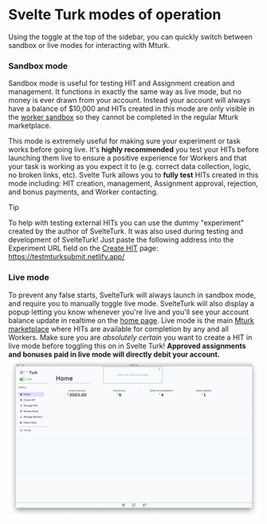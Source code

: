 # Svelte Turk modes of operation

Using the toggle at the top of the sidebar, you can quickly switch between sandbox or live modes for interacting with Mturk.


### Sandbox mode

Sandbox mode is useful for testing HIT and Assignment creation and management. It functions in exactly the same way as live mode, but no money is ever drawn from your account. Instead your account will always have a balance of $10,000 and HITs created in this mode are only visible in the [worker sandbox](https://workersandbox.mturk.com/) so they cannot be completed in the regular Mturk marketplace. 

This mode is extremely useful for making sure your experiment or task works before going live. It's **highly recommended** you test your HITs before launching them live to ensure a positive experience for Workers and that your task is working as you expect it to (e.g. correct data collection, logic, no broken links, etc). Svelte Turk allows you to **fully test** HITs created in this mode including: HIT creation, management, Assignment approval, rejection, and bonus payments, and Worker contacting. 

> [!TIP]
> To help with testing external HITs you can use the dummy "experiment" created by the author of SvelteTurk. It was also used during testing and development of SvelteTurk! 
> Just paste the following address into the Experiment URL field on the [Create HIT](create.md) page: https://testmturksubmit.netlify.app/


### Live mode

To prevent any false starts, SvelteTurk will always launch in sandbox mode, and require you to manually toggle live mode. SvelteTurk will also display a popup letting you know whenever you're live and you'll see your account balance update in realtime on the [home page](overview.md#home-page). Live mode is the main [Mturk marketplace](https://worker.mturk.com/) where HITs are available for completion by any and all Workers. Make sure you are *absolutely certain* you want to create a HIT in live mode before toggling this on in Svelte Turk! **Approved assignments and bonuses paid in live mode will directly debit your account.** 
![](assets/homepage_live.png)